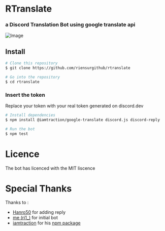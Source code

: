 # RTranslate 
### a Discord Translation Bot using google translate api
![Image](https://repository-images.githubusercontent.com/385170286/84817780-e2b4-11eb-9741-467b27ed1ab6)

## Install
```bash
# Clone this repository
$ git clone https://github.com/riensurgithub/rtranslate

# Go into the repository
$ cd rtranslate
```
### Insert the token
Replace your token with your real token generated on discord.dev
```bash
# Install dependencies
$ npm install @iamtraction/google-translate discord.js discord-reply

# Run the bot
$ npm test
```
# Licence
The bot has licenced with the MIT liscence

# Special Thanks
Thanks to :
- [Hanro50](https://github.com/Hanro50) for adding reply
- [me (ri1_)](https://github.com/riensurgithub) for initial bot
- [iamtraction](https://github.com/iamtraction) for his [npm package](https://github.com/iamtraction/google-translate)
